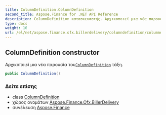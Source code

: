 ```yaml
---
title: ColumnDefinition.ColumnDefinition
second_title: Aspose.Finance for .NET API Reference
description: ColumnDefinition κατασκευαστής. Αρχικοποιεί μια νέα παρουσία τουColumnDefinition τάξη.
type: docs
weight: 10
url: /el/net/aspose.finance.ofx.billerdelivery/columndefinition/columndefinition/
---
```

## ColumnDefinition constructor

Αρχικοποιεί μια νέα παρουσία του[`ColumnDefinition`](../) τάξη.

```csharp
public ColumnDefinition()
```

### Δείτε επίσης

* class [ColumnDefinition](../)
* χώρος ονομάτων [Aspose.Finance.Ofx.BillerDelivery](../../columndefinition/)
* συνέλευση [Aspose.Finance](../../../)


